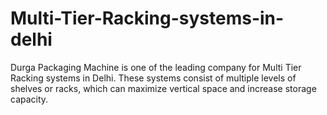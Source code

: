 # Multi-Tier-Racking-systems-in-delhi
Durga Packaging Machine is one of the leading company for Multi Tier Racking systems in Delhi. These systems consist of multiple levels of shelves or racks, which can maximize vertical space and increase storage capacity. 
